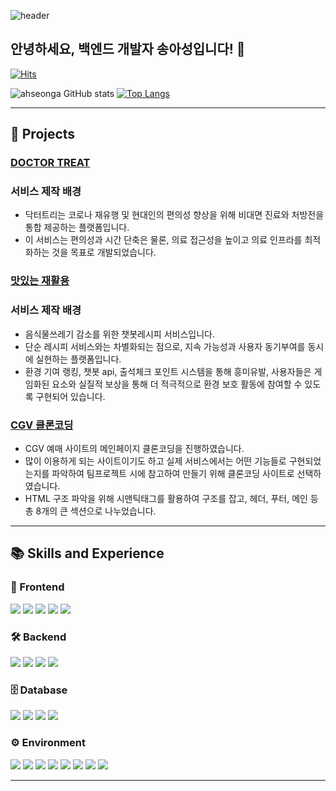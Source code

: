 ![header](https://capsule-render.vercel.app/api?type=waving&color=timeGradient&text=Welcome%20to%20Ahseong's%20GitHub%20👋&animation=twinkling&fontSize=35&fontAlignY=30&fontAlign=65&height=300)

## 안녕하세요, 백엔드 개발자 송아성입니다! 👋

[![Hits](https://hits.seeyoufarm.com/api/count/incr/badge.svg?url=https%3A%2F%2Fgithub.com%2Fahseonga&count_bg=%23F6E7CD&title_bg=%23EBD6A2&title=Hits&edge_flat=false)](https://hits.seeyoufarm.com)

![ahseonga GitHub stats](https://github-readme-stats.vercel.app/api?username=ahseonga&show_icons=true&theme=gotham)
[![Top Langs](https://github-readme-stats.vercel.app/api/top-langs/?username=ahseonga&layout=compact&theme=gotham)](https://github.com/ahseonga/ahseonga)

 ---

## 📁 Projects
### [DOCTOR TREAT](https://github.com/ahseonga/DoctorTreat_backend)
### 서비스 제작 배경

- 닥터트리는 코로나 재유행 및 현대인의 편의성 향상을 위해 비대면 진료와 처방전을 통합 제공하는 플랫폼입니다.
- 이 서비스는 편의성과 시간 단축은 물론, 의료 접근성을 높이고 의료 인프라를 최적화하는 것을 목표로 개발되었습니다.

### [맛있는 재활용](https://github.com/ahseonga/DR_backend)
### 서비스 제작 배경

- 음식물쓰레기 감소를 위한 챗봇레시피 서비스입니다.
- 단순 레시피 서비스와는 차별화되는 점으로, 지속 가능성과 사용자 동기부여를 동시에 실현하는 플랫폼입니다.
- 환경 기여 랭킹, 챗봇 api, 출석체크 포인트 시스템을 통해 흥미유발, 사용자들은 게임화된 요소와 실질적 보상을 통해 더 적극적으로 환경 보호 활동에 참여할 수 있도록 구현되어 있습니다.

### [CGV 클론코딩](https://github.com/ahseonga/clonecoding)
- CGV 예매 사이트의 메인페이지 클론코딩을 진행하였습니다.
- 많이 이용하게 되는 사이트이기도 하고 실제 서비스에서는 어떤 기능들로 구현되었는지를 파악하여 팀프로젝트 시에 참고하여 만들기 위해 클론코딩 사이트로 선택하였습니다.
- HTML 구조 파악을 위해 시맨틱태그를 활용하여 구조를 잡고, 헤더, 푸터, 메인 등 총 8개의 큰 섹션으로 나누었습니다.

    
---

## 📚 Skills and Experience

### 🎨 Frontend
<span><img src="https://img.shields.io/badge/HTML-E34F26?style=flat-square&logo=html5&logoColor=white"/></span>
<span><img src="https://img.shields.io/badge/CSS-1572B6?style=flat-square&logo=css3&logoColor=white"/></span>
<span><img src="https://img.shields.io/badge/JavaScript-F7DF1E?style=flat-square&logo=javascript&logoColor=white"/></span>
<span><img src="https://img.shields.io/badge/jQuery-0769AD?style=flat-square&logo=jquery&logoColor=white"/></span>
<span><img src="https://img.shields.io/badge/Thymeleaf-005F0F?style=flat-square&logo=thymeleaf&logoColor=white"/></span>

### 🛠 Backend
<span><img src="https://img.shields.io/badge/Java-5382A1?style=flat-square&logo=java&logoColor=white"/></span>
<span><img src="https://img.shields.io/badge/Spring Boot-6DB33F?style=flat-square&logo=springboot&logoColor=white"/></span>
<span><img src="https://img.shields.io/badge/Node.js-339933?style=flat-square&logo=node.js&logoColor=white"/></span>
<span><img src="https://img.shields.io/badge/JSP-007396?style=flat-square&logo=java&logoColor=white"/></span>

### 🗄 Database
<span><img src="https://img.shields.io/badge/Oracle-F80000?style=flat-square&logo=oracle&logoColor=white"/></span>
<span><img src="https://img.shields.io/badge/MySQL-4479A1?style=flat-square&logo=mysql&logoColor=white"/></span>
<span><img src="https://img.shields.io/badge/MyBatis-B20000?style=flat-square&logo=mybatis&logoColor=white"/></span>
<span><img src="https://img.shields.io/badge/JPA-6D6E6E?style=flat-square&logo=jpa&logoColor=white"/></span>

### ⚙ Environment
<div>
  <img src="https://img.shields.io/badge/Visual Studio Code-007ACC?style=flat-square&logo=visualstudiocode&logoColor=white"/>
  <img src="https://img.shields.io/badge/IntelliJ-FE315D?style=flat-square&logo=intellijidea&logoColor=white"/>
  <img src="https://img.shields.io/badge/Eclipse-2C2255?style=flat-square&logo=eclipse&logoColor=white"/>
  <img src="https://img.shields.io/badge/DBeaver-382923?style=flat-square&logo=dbeaver&logoColor=white"/>
  <img src="https://img.shields.io/badge/Git-F05032?style=flat-square&logo=git&logoColor=white"/>
  <img src="https://img.shields.io/badge/GitHub-181717?style=flat-square&logo=github&logoColor=white"/>
  <span><img src="https://img.shields.io/badge/AWS-FF9900?style=flat-square&logo=amazon-aws&logoColor=white"/></span>
  <img src="https://img.shields.io/badge/Discord-5865F2?style=flat-square&logo=discord&logoColor=white"/>
</div>


---
